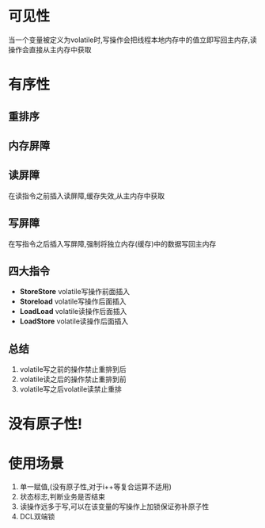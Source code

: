 # 可见性

当一个变量被定义为volatile时,写操作会把线程本地内存中的值立即写回主内存,读操作会直接从主内存中获取

# 有序性

## 重排序



## 内存屏障

## 读屏障

在读指令之前插入读屏障,缓存失效,从主内存中获取

## 写屏障

在写指令之后插入写屏障,强制将独立内存(缓存)中的数据写回主内存

## 四大指令

- **StoreStore** volatile写操作前面插入
- **Storeload** volatile写操作后面插入
- **LoadLoad** volatile读操作后面插入
- **LoadStore** volatile读操作后面插入

## 总结

1. volatile写之前的操作禁止重排到后
2. volatile读之后的操作禁止重排到前
3. volatile写之后volatile读禁止重排 

# 没有原子性!

# 使用场景

1. 单一赋值,(没有原子性,对于i++等复合运算不适用)
2. 状态标志,判断业务是否结束
3. 读操作远多于写,可以在该变量的写操作上加锁保证弥补原子性
4. DCL双端锁